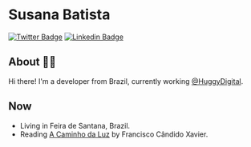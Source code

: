 # Susana Batista

[![Twitter Badge](https://img.shields.io/badge/-Twitter-blue?style=flat-square&logo=Twitter&logoColor=white&link=https://www.twitter.com/susanabatistas)](https://www.twitter.com/susanabatistas/)
[![Linkedin Badge](https://img.shields.io/badge/-Linkedin-blue?style=flat-square&logo=Linkedin&logoColor=white&link=https://www.linkedin.com/in/susanabatistas/)](https://www.linkedin.com/in/susanabatistas/)

## About :woman_technologist:

Hi there! I'm a developer from Brazil, currently working [@HuggyDigital](https://github.com/HuggyDigital).

## Now

- Living in Feira de Santana, Brazil.
- Reading [A Caminho da Luz](https://www.goodreads.com/book/show/23999161-a-caminho-da-luz) by Francisco Cândido Xavier.
